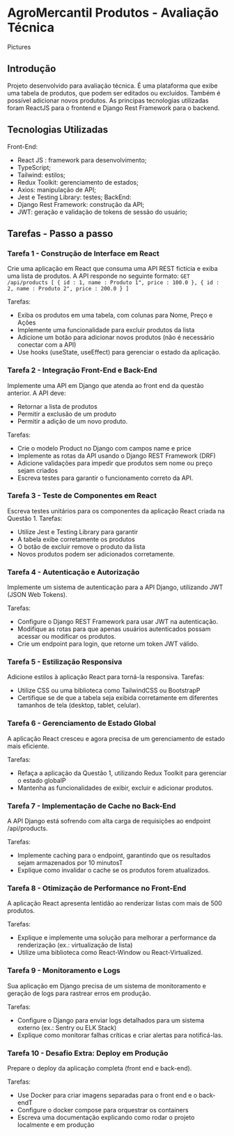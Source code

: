 
# AgroMercantil Produtos - Avaliação Técnica

Pictures

## Introdução

Projeto desenvolvido para avaliação técnica. É uma plataforma que exibe uma tabela de produtos, que podem ser editados ou excluídos. Também é possível adicionar novos produtos. As principas tecnologias utilizadas foram ReactJS para o frontend e Django Rest Framework para o backend.

## Tecnologias Utilizadas

Front-End:
- React JS : framework para desenvolvimento;
- TypeScript;
- Tailwind: estilos;
- Redux Toolkit: gerenciamento de estados;
- Axios: manipulação de API;
- Jest e Testing Library: testes;
BackEnd:
- Django Rest Framework: construção da API;
- JWT: geração e validação de tokens de sessão do usuário;

## Tarefas - Passo a passo

### Tarefa 1 - Construção de Interface em React

Crie uma aplicação em React que consuma uma API REST fictícia e exiba uma lista de produtos. A API
responde no seguinte formato: 
`GET /api/products [ { id : 1, name : Produto 1", price : 100.0 }, { id : 2, name : Produto 2", price : 200.0 } ]`

Tarefas:
- Exiba os produtos em uma tabela, com colunas para Nome, Preço e Ações
- Implemente uma funcionalidade para excluir produtos da lista
- Adicione um botão para adicionar novos produtos (não é necessário conectar com a API)
- Use hooks (useState, useEffect) para gerenciar o estado da aplicação.


### Tarefa 2 - Integração Front-End e Back-End

Implemente uma API em Django que atenda ao front end da questão anterior. A API deve:
- Retornar a lista de produtos
- Permitir a exclusão de um produto
- Permitir a adição de um novo produto.

Tarefas:

- Crie o modelo Product no Django com campos name e price
- Implemente as rotas da API usando o Django REST Framework (DRF)
- Adicione validações para impedir que produtos sem nome ou preço sejam criados
- Escreva testes para garantir o funcionamento correto da API.

### Tarefa 3 - Teste de Componentes em React

Escreva testes unitários para os componentes da aplicação React criada na Questão 1.
Tarefas:
- Utilize Jest e Testing Library para garantir
- A tabela exibe corretamente os produtos
- O botão de excluir remove o produto da lista
- Novos produtos podem ser adicionados corretamente.


### Tarefa 4 - Autenticação e Autorização

Implemente um sistema de autenticação para a API Django, utilizando JWT (JSON Web Tokens).

Tarefas:
- Configure o Django REST Framework para usar JWT na autenticação.
- Modifique as rotas para que apenas usuários autenticados possam acessar ou modificar os produtos.
- Crie um endpoint para login, que retorne um token JWT válido.

### Tarefa 5 - Estilização Responsiva

Adicione estilos à aplicação React para torná-la responsiva.
Tarefas:

- Utilize CSS ou uma biblioteca como TailwindCSS ou BootstrapP
- Certifique se de que a tabela seja exibida corretamente em diferentes tamanhos de tela (desktop, tablet, celular).

### Tarefa 6 - Gerenciamento de Estado Global

A aplicação React cresceu e agora precisa de um gerenciamento de estado mais eficiente.

Tarefas:

- Refaça a aplicação da Questão 1, utilizando Redux Toolkit para gerenciar o estado globalP
- Mantenha as funcionalidades de exibir, excluir e adicionar produtos.

### Tarefa 7 - Implementação de Cache no Back-End

A API Django está sofrendo com alta carga de requisições ao endpoint /api/products.

Tarefas:

- Implemente caching para o endpoint, garantindo que os resultados sejam armazenados por 10
minutosT
- Explique como invalidar o cache se os produtos forem atualizados.

### Tarefa 8 - Otimização de Performance no Front-End

A aplicação React apresenta lentidão ao renderizar listas com mais de 500 produtos.

Tarefas:

- Explique e implemente uma solução para melhorar a performance da renderização (ex.: virtualização de lista)
- Utilize uma biblioteca como React-Window ou React-Virtualized.

### Tarefa 9 - Monitoramento e Logs
Sua aplicação em Django precisa de um sistema de monitoramento e geração de logs para rastrear erros em produção.

Tarefas:

- Configure o Django para enviar logs detalhados para um sistema externo (ex.: Sentry ou ELK Stack)
- Explique como monitorar falhas críticas e criar alertas para notificá-las.

### Tarefa 10 - Desafio Extra: Deploy em Produção
Prepare o deploy da aplicação completa (front end e back-end).

Tarefas:

- Use Docker para criar imagens separadas para o front end e o back-endT
- Configure o docker compose para orquestrar os containers
- Escreva uma documentação explicando como rodar o projeto localmente e em produção
